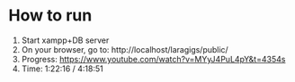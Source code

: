 # How to run
1. Start xampp+DB server
2. On your browser, go to: http://localhost/laragigs/public/  
3. Progress: https://www.youtube.com/watch?v=MYyJ4PuL4pY&t=4354s
4. Time: 1:22:16 / 4:18:51